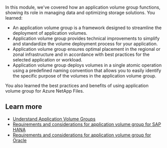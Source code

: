 In this module, we've covered how an application volume group functions, showing its role in managing data and optimizing storage solutions. You learned:  

- An application volume group is a framework designed to streamline the deployment of application volumes.
- Application volume group provides technical improvements to simplify and standardize the volume deployment process for your application.
- Application volume group ensures optimal placement in the regional or zonal infrastructure and in accordance with best practices for the selected application or workload.
- Application volume group deploys volumes in a single atomic operation using a predefined naming convention that allows you to easily identify the specific purpose of the volumes in the application volume group.

You also learned the best practices and benefits of using application volume group for Azure NetApp Files.  

## Learn more 

- [Understand Application Volume Groups](/en-us/azure/azure-netapp-files/application-volume-group-concept)
- [Requirements and considerations for application volume group for SAP HANA](/azure/azure-netapp-files/application-volume-group-considerations)
- [Requirements and considerations for application volume group for Oracle](/azure/azure-netapp-files/application-volume-group-oracle-considerations)